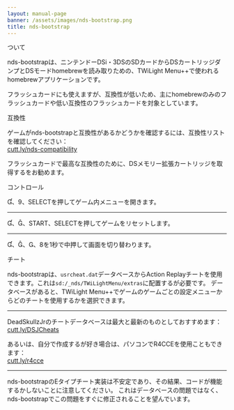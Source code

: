 ```yaml
---
layout: manual-page
banner: /assets/images/nds-bootstrap.png
title: nds-bootstrap
---
```


<div id="about" class="section-title">ついて</div>
<div class="section-body">
    <p>
        nds-bootstrapは、ニンテンドーDSi・3DSのSDカードからDSカートリッジダンプとDSモードhomebrewを読み取りための、TWiLight Menu++で使われるhomebrewアプリケーションです。
    </p>
    <p>
        フラッシュカードにも使えますが、互換性が低いため、主にhomebrewのみのフラッシュカードや低い互換性のフラッシュカードを対象としています。
    </p>
</div>

<div id="compatibility" class="section-title">互換性</div>
<div class="section-body">
    <p>
        ゲームがnds-bootstrapと互換性があるかどうかを確認するには、互換性リストを確認してください：<br><a href="https://cutt.ly/nds-compatibility">cutt.ly/nds-compatibility</a>
    </p>
    <p>
        フラッシュカードで最高な互換性のために、DSメモリー拡張カートリッジを取得するをお勧めます。
    </p>
</div>

<div id="controls" class="section-title">コントロール</div>
<div class="section-body">
    <p class="mb-0">
        &#xE004;、&#xE07A;、SELECTを押してゲーム内メニューを開きます。
    </p>
    <hr>
    <p class="mb-0">
        &#xE004;、&#xE005;、START、SELECTを押してゲームをリセットします。
    </p>
    <hr>
    <p class="mb-0">
        &#xE004;、&#xE005;、&#xE002;、&#xE079;を1秒で中押して画面を切り替わります。
    </p>
</div>

<div id="cheats" class="section-title">チート</div>
<div class="section-body">
    <p>
        nds-bootstrapは、<code>usrcheat.dat</code>データベースからAction Replayチートを使用できます。これは<code>sd:/_nds/TWiLightMenu/extras</code>に配置するが必要です。 データベースがあると、TWiLight Menu++でゲームのゲームごとの設定メニューからどのチートを使用するかを選択できます。
    </p>
    <hr>
    <p>
        DeadSkullzJrのチートデータベースは最大と最新のものとしておすすめます：<br><a href="https://cutt.ly/DSJCheats"> cutt.ly/DSJCheats</a>
    </p>
    <p>
        あるいは、自分で作成するが好き場合は、パソコンでR4CCEを使用こともできます：<br><a href="https://cutt.ly/r4cce">cutt.ly/r4cce</a>
    </p>
    <hr>
    <p>
        nds-bootstrapのEタイプチート実装は不安定であり、その結果、コードが機能するかしないことに注意してください。 これはデータベースの問題ではなく、nds-bootstrapでこの問題をすぐに修正されることを望んでいます。
    </p>
</div>

